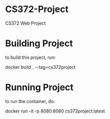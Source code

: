 # CS372-Project
CS372 Web Project


# Building Project

to build this project, run:

docker build . --tag=cs372project


# Running Project

to run the container, do:

docker run -it -p 8080:8080 cs372project:latest
